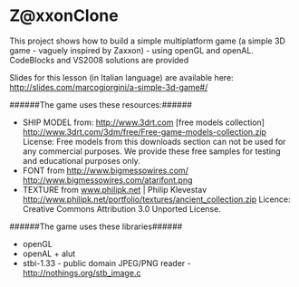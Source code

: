 Z@xxonClone
====
This project shows how to build a simple multiplatform game (a simple 3D game - vaguely inspired by Zaxxon) - using openGL and openAL. CodeBlocks and VS2008 solutions are provided

Slides for this lesson (in Italian language) are available here: http://slides.com/marcogiorgini/a-simple-3d-game#/

######The game uses these resources:######
- SHIP MODEL from: http://www.3drt.com [free models collection]
 http://www.3drt.com/3dm/free/Free-game-models-collection.zip
 License: Free models from this downloads section can not be used for any commercial purposes. We provide these free samples for testing and educational purposes only.
- FONT from http://www.bigmessowires.com/  http://www.bigmessowires.com/atarifont.png
- TEXTURE from www.philipk.net | Philip Klevestav http://www.philipk.net/portfolio/textures/ancient_collection.zip
 Licence: Creative Commons Attribution 3.0 Unported License.

######The game uses these libraries######
- openGL
- openAL + alut
- stbi-1.33 - public domain JPEG/PNG reader - http://nothings.org/stb_image.c

